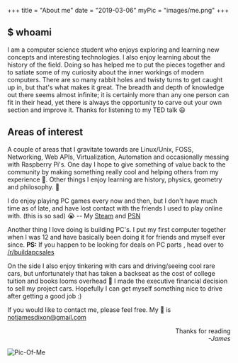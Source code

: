 +++
title = "About me"
date = "2019-03-06" 
myPic = "images/me.png"
+++

## $ whoami
I am a computer science student who enjoys exploring and learning new concepts
and interesting technologies.
I also enjoy learning about the history of the
field. Doing so has helped me to put the pieces together
and to satiate some of my curiosity about the inner workings 
of modern computers. There are so many rabbit holes and twisty turns to get
caught up in, but that's what makes it great.
The breadth and depth of knowledge out there seems almost infinite;
it is certainly more than any one person can fit in their head, yet there
is always the opportunity to carve out your own section and improve it.
Thanks for listening to my TED talk :laughing: 

## Areas of interest
A couple of areas that I gravitate towards are Linux/Unix,
FOSS, Networking, Web APIs, Virtualization, Automation and 
occasionally messing with Raspberry Pi's.
One day I hope to give something of value back to the community
by making something really cool and helping others from my experience :metal:.
Other things I enjoy learning are history, physics, geometry and philosophy.
:crescent_moon:

I do enjoy playing PC games every now and then,
but I don't have much time as of late, and have lost contact with the friends 
I used to play online with. (this is so sad) :sob: --
My [Steam](https://steamcommunity.com/id/thatonepyro)
and [PSN](https://psnprofiles.com/Old_Salty_Lemon)

Another thing I love doing is building PC's.
I put my first computer together when I was 12 and have basically been doing it
for friends and myself ever since.
**PS:** If you happen to be looking for deals on PC parts
, head over to [/r/buildapcsales](http://reddit.com/r/buildapcsales)

On the side I also enjoy tinkering with cars and driving/seeing cool rare cars,
but unfortunately that has taken a backseat as the
cost of college tuition and books looms overhead :school_satchel:
I made the executive financial decision to sell my project cars.
Hopefully I can get myself something nice to drive after getting a good job :)

If you would like to contact me, please feel free.
My :email: is [notjamesdixon@gmail.com](mailto:notjamesdixon@gmail.com)


<div style="text-align: right">Thanks for reading</div>
<div style="text-align: right; font-style: italic;">-James</div>

![Pic-Of-Me](/images/me.png)
